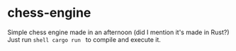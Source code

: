# chess-engine
Simple chess engine made in an afternoon (did I mention it's made in Rust?)
Just run 
``shell
cargo run
``
to compile and execute it.
